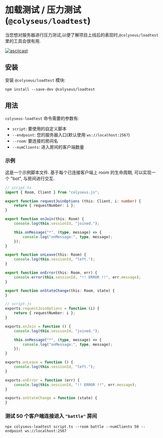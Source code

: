 # 加载测试 / 压力测试 (`@colyseus/loadtest`)

当您想对服务器进行压力测试,以便了解项目上线后的表现时,`@colyseus/loadtest` 里的工具会很有用.

[![asciicast](https://asciinema.org/a/229378.svg)](https://asciinema.org/a/229378)

## 安装

安装 `@colyseus/loadtest` 模块:

```
npm install --save-dev @colyseus/loadtest
```

## 用法

`colyseus-loadtest` 命令需要的参数有:

- `script`: 要使用的自定义脚本
- `--endpoint`: 您的服务器入口(默认使用 `ws://localhost:2567`)
- `--room`: 要连接的房间名
- `--numClients`: 进入房间的客户端数量

### 示例

这是一个示例脚本文件. 基于每个已连接客户端上 room 的生命周期, 可以实现一个 "bot", 与房间进行交互.

```typescript fct_label="TypeScript"
// script.ts
import { Room, Client } from "colyseus.js";

export function requestJoinOptions (this: Client, i: number) {
    return { requestNumber: i };
}

export function onJoin(this: Room) {
    console.log(this.sessionId, "joined.");

    this.onMessage("*", (type, message) => {
        console.log("onMessage:", type, message);
    });
}

export function onLeave(this: Room) {
    console.log(this.sessionId, "left.");
}

export function onError(this: Room, err) {
    console.error(this.sessionId, "!! ERROR !!", err.message);
}

export function onStateChange(this: Room, state) {
}
```

```typescript fct_label="JavaScript"
// script.js
exports.requestJoinOptions = function (i) {
    return { requestNumber: i };
}

exports.onJoin = function () {
    console.log(this.sessionId, "joined.");

    this.onMessage("*", (type, message) => {
        console.log("onMessage:", type, message);
    });
}

exports.onLeave = function () {
    console.log(this.sessionId, "left.");
}

exports.onError = function (err) {
    console.log(this.sessionId, "!! ERROR !!", err.message);
}

exports.onStateChange = function (state) {
}
```

### 测试 50 个客户端连接进入 `"battle"` 房间

```
npx colyseus-loadtest script.ts --room battle --numClients 50 --endpoint ws://localhost:2567
```